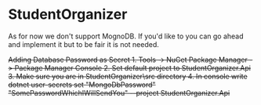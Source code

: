 # StudentOrganizer

As for now we don't support MognoDB. If you'd like to you can go ahead and implement it but to be fair it is not needed.

<del>
Adding Database Password as Secret
1. Tools -> NuGet Package Manager -> Package Manager Console
2. Set default project to StudentOrganizer.Api
3. Make sure you are in StudentOrganizer\src directory
4. In console write dotnet user-secrets set "MongoDbPassword" "SomePasswordWhichIWillSendYou" --project StudentOrganizer.Api
</del>
